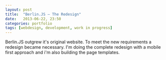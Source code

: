 ```yaml
---
layout: post
title:  "Berlin.JS – The Redesign"
date:   2013-06-22, 23:50
categories: portfolio
tags: [webdesign, development, work in progress]
---
```


Berlin.JS outgrew it's original website. To meet the new requirements a redesign became necessary. I'm doing the complete redesign with a mobile first approach and i'm also building the page templates.
